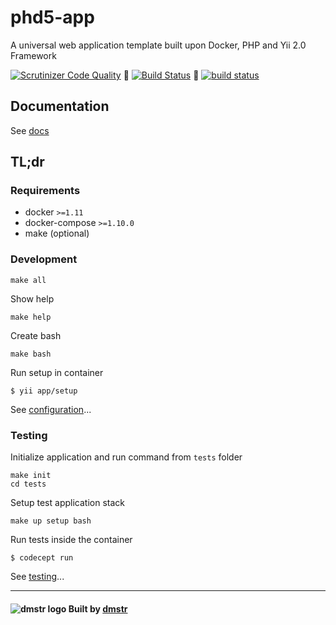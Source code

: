phd5-app
========

A universal web application template built upon Docker, PHP and Yii 2.0 Framework

[![Scrutinizer Code Quality](https://scrutinizer-ci.com/g/dmstr/phd5-app/badges/quality-score.png?b=master)](https://scrutinizer-ci.com/g/dmstr/phd5-app/?branch=master)
:construction_worker: [![Build Status](https://travis-ci.org/dmstr/phd5-app.svg?branch=master)](https://travis-ci.org/dmstr/phd5-app)
:wolf: [![build status](https://git.hrzg.de/dmstr/phd5-app/badges/master/build.svg)](https://git.hrzg.de/dmstr/phd5-app/commits/master)

Documentation
-------------
 
See [docs](https://github.com/dmstr/phd5-docs)

TL;dr
-----

### Requirements

- docker `>=1.11`
- docker-compose `>=1.10.0`
- make (optional)

### Development

    make all

Show help

    make help

Create bash    
    
    make bash

Run setup in container    
    
    $ yii app/setup

See [configuration](https://github.com/dmstr/phd5-docs/blob/master/guide/development/configuration.md)...


### Testing

Initialize application and run command from `tests` folder

    make init
    cd tests

Setup test application stack    
    
    make up setup bash
    
Run tests inside the container    
      
    $ codecept run      

See [testing](https://github.com/dmstr/phd5-docs/blob/master/guide/development/testing.md)...   


---

#### ![dmstr logo](http://t.phundament.com/dmstr-16-cropped.png) Built by [dmstr](http://diemeisterei.de)        
